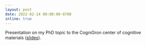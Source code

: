 ```yaml
---
layout: post
date: 2022-02-14 00:00:00-0700
inline: true
---
```


Presentation on my PhD topic to the CogniGron center of cognitive materials ([slides](#)).
